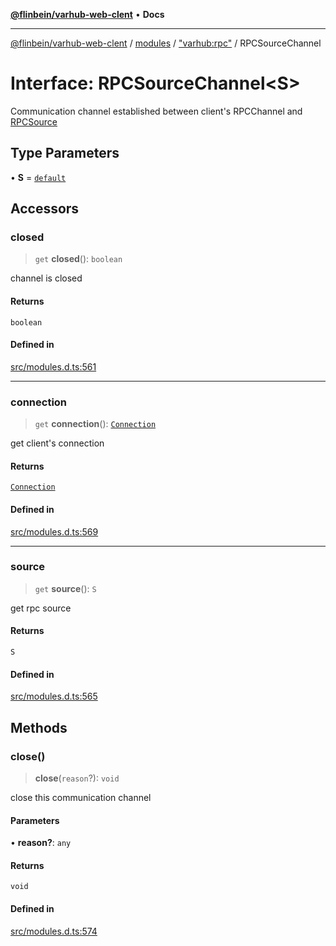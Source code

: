 [**@flinbein/varhub-web-clent**](../../../../README.md) • **Docs**

***

[@flinbein/varhub-web-clent](../../../../README.md) / [modules](../../../README.md) / ["varhub:rpc"](../README.md) / RPCSourceChannel

# Interface: RPCSourceChannel\<S\>

Communication channel established between client's RPCChannel and [RPCSource](../classes/default.md)

## Type Parameters

• **S** = [`default`](../classes/default.md)

## Accessors

### closed

> `get` **closed**(): `boolean`

channel is closed

#### Returns

`boolean`

#### Defined in

[src/modules.d.ts:561](https://github.com/flinbein/varhub-web-client/blob/4a94dc210f3c914d7323a6335e147e209d01f647/src/modules.d.ts#L561)

***

### connection

> `get` **connection**(): [`Connection`](../../varhub:room/interfaces/Connection.md)

get client's connection

#### Returns

[`Connection`](../../varhub:room/interfaces/Connection.md)

#### Defined in

[src/modules.d.ts:569](https://github.com/flinbein/varhub-web-client/blob/4a94dc210f3c914d7323a6335e147e209d01f647/src/modules.d.ts#L569)

***

### source

> `get` **source**(): `S`

get rpc source

#### Returns

`S`

#### Defined in

[src/modules.d.ts:565](https://github.com/flinbein/varhub-web-client/blob/4a94dc210f3c914d7323a6335e147e209d01f647/src/modules.d.ts#L565)

## Methods

### close()

> **close**(`reason`?): `void`

close this communication channel

#### Parameters

• **reason?**: `any`

#### Returns

`void`

#### Defined in

[src/modules.d.ts:574](https://github.com/flinbein/varhub-web-client/blob/4a94dc210f3c914d7323a6335e147e209d01f647/src/modules.d.ts#L574)
